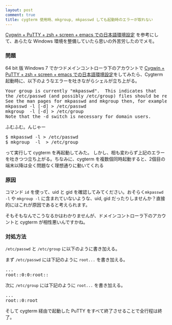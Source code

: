 ```yaml
---
layout: post
comment: true
title: cygterm 使用時、mkgroup, mkpasswd しても起動時のエラーが取れない
---
```

<a href="/blog/2010/07/23/Cygwin_+_PuTTY_+_zsh_+_screen_+_emacs_での日本語環境設定/">Cygwin + PuTTY + zsh + screen + emacs での日本語環境設定</a> を参考にして、あらたな Windows 環境を整備していたら思いの外苦労したのでメモ。

### 問題
64 bit 版 Windows 7 でかつドメインコントローラ下のアカウントで <a href="/blog/2010/07/23/Cygwin_+_PuTTY_+_zsh_+_screen_+_emacs_での日本語環境設定/">Cygwin + PuTTY + zsh + screen + emacs での日本語環境設定</a>をしてみたら、Cygterm 起動時に、以下のようなエラーを吐きながらシェルが立ち上がる。

<pre>
Your group is currently "mkpasswd".  This indicates that
the /etc/passwd (and possibly /etc/group) files should be rebuilt.
See the man pages for mkpasswd and mkgroup then, for example, run
mkpasswd -l [-d] > /etc/passwd
mkgroup  -l [-d] > /etc/group
Note that the -d switch is necessary for domain users.
</pre>

ふむふむ。んじゃー
<pre>$ mkpasswd -l > /etc/passwd
$ mkgroup  -l  > /etc/group</pre>
って実行して cygterm を再起動してみた。
しかし、相も変わらず上記のエラーを吐きつつ立ち上がる。ちなみに、cygterm を複数個同時起動すると、2個目の端末以降は全く問題なく理想通りに動いてくれる

### 原因
コマンド `id` を使って、uid と gid を確認してみてください。おそらく`mkpasswd -l` や `mkgroup -l` に含まれていないような、uid, gid だったりしませんか？直接的にはこれが原因であると考えられます。

そもそもなんでこうなるかはわかりませんが、ドメインコントローラ下のアカウントと cygterm が相性悪いんですかね。

### 対処方法
`/etc/passwd` と `/etc/group` に以下のように書き加える。

まず `/etc/passwd` には下記のように `root...` を書き加える。
<pre>
...
root::0:0:root::
</pre>

次に `/etc/group` には下記のように `root...` を書き加える。
<pre>
...
root::0:root
</pre>

そして cygterm 経由で起動した PuTTY をすべて終了させることで全行程は終了。
